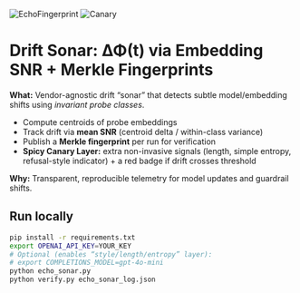 ![EchoFingerprint](https://img.shields.io/badge/EchoFingerprint-BOOTSTRAP-black)
![Canary](https://img.shields.io/badge/Canary-OK-black)
<!-- FINGERPRINT_BADGE -->
<!-- CANARY_BADGE -->

# Drift Sonar: ΔΦ(t) via Embedding SNR + Merkle Fingerprints

**What:** Vendor-agnostic drift “sonar” that detects subtle model/embedding shifts using *invariant probe classes*.  
- Compute centroids of probe embeddings  
- Track drift via **mean SNR** (centroid delta / within-class variance)  
- Publish a **Merkle fingerprint** per run for verification  
- **Spicy Canary Layer:** extra non-invasive signals (length, simple entropy, refusal-style indicator) + a red badge if drift crosses threshold

**Why:** Transparent, reproducible telemetry for model updates and guardrail shifts.
  
## Run locally
```bash
pip install -r requirements.txt
export OPENAI_API_KEY=YOUR_KEY
# Optional (enables “style/length/entropy” layer):
# export COMPLETIONS_MODEL=gpt-4o-mini
python echo_sonar.py
python verify.py echo_sonar_log.json
